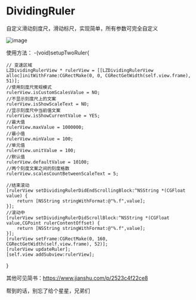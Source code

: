 
# DividingRuler
自定义滑动刻度尺，滑动标尺，实现简单，所有参数可完全自定义


![image](https://upload-images.jianshu.io/upload_images/2572565-3f1f118418af1de0.gif?imageMogr2/auto-orient/strip%7CimageView2/2/w/261/format/webp)

使用方法：
 -(void)setupTwoRuler{
    
    // 变速区域
    LZDividingRulerView * rulerView = [[LZDividingRulerView alloc]initWithFrame:CGRectMake(0, 0, CGRectGetWidth(self.view.frame), 51)];
    //使用刻度尺常规模式
    rulerView.isCustomScalesValue = NO;
    //不显示刻度尺上的文案
    rulerView.isShowScaleText = NO;
    //显示刻度尺中当前值文案
    rulerView.isShowCurrentValue = YES;
    //最大值
    rulerView.maxValue = 1000000;
    //最小值
    rulerView.minValue = 100;
    //单元值
    rulerView.unitValue = 100;
    //默认值
    rulerView.defaultValue = 10100;
    //两个刻度文案之间的刻度格数
    rulerView.scalesCountBetweenScaleText = 5;
    
    //结束滚动
    [rulerView setDividingRulerDidEndScrollingBlock:^NSString *(CGFloat value) {
        return [NSString stringWithFormat:@"%.f",value];
    }];
    //滚动中
    [rulerView setDividingRulerDidScrollBlock:^NSString *(CGFloat value,CGPoint rulerContentOffset) {
        return [NSString stringWithFormat:@"%.f",value];
    }];
    [rulerView setFrame:CGRectMake(0, 160, CGRectGetWidth(self.view.frame), 52)];
    [rulerView updateRuler];
    [self.view addSubview:rulerView];
}

其他可见简书：https://www.jianshu.com/p/2523c4f22ce8

帮到的话，别忘了给个星星，兄弟们


